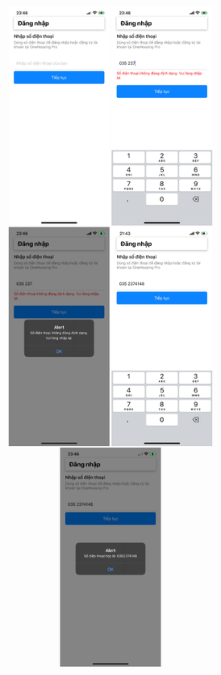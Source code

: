 <p align="center">
  <img src="App5(1).jpg" width="200" />
  <img src="App5(2).jpg" width="200" />
  <img src="App5(3).jpg" width="200" />
  <img src="App5(4).jpg" width="200" />
  <img src="App5(5).jpg" width="200" />
</p>
